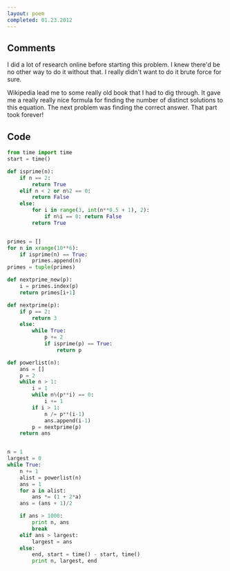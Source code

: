 ```yaml
---
layout: poem
completed: 01.23.2012
---
```


## Comments

I did a lot of research online before starting this problem. I knew there'd be
no other way to do it without that. I really didn't want to do it brute force
for sure.

Wikipedia lead me to some really old book that I had to dig through. It gave me
a really really nice formula for finding the number of distinct solutions to
this equation. The next problem was finding the correct answer. That part took
forever!

## Code

```python
from time import time
start = time()

def isprime(n):
	if n == 2:
		return True
	elif n < 2 or n%2 == 0:
		return False
	else:
		for i in range(3, int(n**0.5 + 1), 2):
			if n%i == 0: return False
		return True


primes = []
for n in xrange(10**6):
	if isprime(n) == True:
		primes.append(n)
primes = tuple(primes)

def nextprime_new(p):
	i = primes.index(p)
	return primes[i+1]

def nextprime(p):
	if p == 2:
		return 3
	else:
		while True:
			p += 2
			if isprime(p) == True:
				return p

def powerlist(n):
	ans = []
	p = 2
	while n > 1:
		i = 1
	 	while n%(p**i) == 0:
			i += 1
		if i > 1:
			n /= p**(i-1)
			ans.append(i-1)
		p = nextprime(p)
	return ans


n = 1
largest = 0
while True:
	n += 1
	alist = powerlist(n)
	ans = 1
	for a in alist:
		ans *= (1 + 2*a)
	ans = (ans + 1)/2

	if ans > 1000:
		print n, ans
		break
	elif ans > largest:
		largest = ans
	else:
		end, start = time() - start, time()
		print n, largest, end
```
